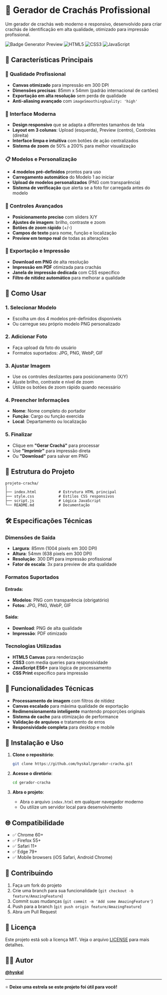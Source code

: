 # 🎫 Gerador de Crachás Profissional

Um gerador de crachás web moderno e responsivo, desenvolvido para criar crachás de identificação em alta qualidade, otimizado para impressão profissional.

![Badge Generator Preview](https://img.shields.io/badge/Status-Ativo-brightgreen) ![HTML5](https://img.shields.io/badge/HTML5-E34F26?logo=html5&logoColor=white) ![CSS3](https://img.shields.io/badge/CSS3-1572B6?logo=css3&logoColor=white) ![JavaScript](https://img.shields.io/badge/JavaScript-F7DF1E?logo=javascript&logoColor=black)

## 🌟 Características Principais

### 📏 **Qualidade Profissional**
- **Canvas otimizado** para impressão em 300 DPI
- **Dimensões precisas**: 85mm x 54mm (padrão internacional de cartões)
- **Exportação em alta resolução** sem perda de qualidade
- **Anti-aliasing avançado** com `imageSmoothingQuality: 'high'`

### 🎨 **Interface Moderna**
- **Design responsivo** que se adapta a diferentes tamanhos de tela
- **Layout em 3 colunas**: Upload (esquerda), Preview (centro), Controles (direita)
- **Interface limpa e intuitiva** com botões de ação centralizados
- **Sistema de zoom** de 50% a 200% para melhor visualização

### 📋 **Modelos e Personalização**
- **4 modelos pré-definidos** prontos para uso
- **Carregamento automático** do Modelo 1 ao iniciar
- **Upload de modelos personalizados** (PNG com transparência)
- **Sistema de verificação** que alerta se a foto for carregada antes do modelo

### 🔧 **Controles Avançados**
- **Posicionamento preciso** com sliders X/Y
- **Ajustes de imagem**: brilho, contraste e zoom
- **Botões de zoom rápido** (+/-)
- **Campos de texto** para nome, função e localização
- **Preview em tempo real** de todas as alterações

### 💾 **Exportação e Impressão**
- **Download em PNG** de alta resolução
- **Impressão em PDF** otimizada para crachás
- **Janela de impressão dedicada** com CSS específico
- **Filtro de nitidez automático** para melhorar a qualidade

## 🚀 Como Usar

### 1. **Selecionar Modelo**
- Escolha um dos 4 modelos pré-definidos disponíveis
- Ou carregue seu próprio modelo PNG personalizado

### 2. **Adicionar Foto**
- Faça upload da foto do usuário
- Formatos suportados: JPG, PNG, WebP, GIF

### 3. **Ajustar Imagem**
- Use os controles deslizantes para posicionamento (X/Y)
- Ajuste brilho, contraste e nível de zoom
- Utilize os botões de zoom rápido quando necessário

### 4. **Preencher Informações**
- **Nome**: Nome completo do portador
- **Função**: Cargo ou função exercida
- **Local**: Departamento ou localização

### 5. **Finalizar**
- Clique em **"Gerar Crachá"** para processar
- Use **"Imprimir"** para impressão direta
- Ou **"Download"** para salvar em PNG

## 📁 Estrutura do Projeto

```
projeto-cracha/
│
├── index.html          # Estrutura HTML principal
├── style.css           # Estilos CSS responsivos
├── script.js           # Lógica JavaScript
└── README.md           # Documentação
```

## 🛠️ Especificações Técnicas

### **Dimensões de Saída**
- **Largura**: 85mm (1004 pixels em 300 DPI)
- **Altura**: 54mm (638 pixels em 300 DPI)
- **Resolução**: 300 DPI para impressão profissional
- **Fator de escala**: 3x para preview de alta qualidade

### **Formatos Suportados**

#### **Entrada:**
- **Modelos**: PNG com transparência (obrigatório)
- **Fotos**: JPG, PNG, WebP, GIF

#### **Saída:**
- **Download**: PNG de alta qualidade
- **Impressão**: PDF otimizado

### **Tecnologias Utilizadas**
- **HTML5 Canvas** para renderização
- **CSS3** com media queries para responsividade
- **JavaScript ES6+** para lógica de processamento
- **CSS Print** específico para impressão

## 🎯 Funcionalidades Técnicas

- **Processamento de imagem** com filtros de nitidez
- **Canvas escalado** para máxima qualidade de exportação
- **Redimensionamento inteligente** mantendo proporções originais
- **Sistema de cache** para otimização de performance
- **Validação de arquivos** e tratamento de erros
- **Responsividade completa** para desktop e mobile

## 🔧 Instalação e Uso

1. **Clone o repositório**:
   ```bash
   git clone https://github.com/hyskal/gerador-cracha.git
   ```

2. **Acesse o diretório**:
   ```bash
   cd gerador-cracha
   ```

3. **Abra o projeto**:
   - Abra o arquivo `index.html` em qualquer navegador moderno
   - Ou utilize um servidor local para desenvolvimento

## 🌐 Compatibilidade

- ✅ Chrome 60+
- ✅ Firefox 55+
- ✅ Safari 11+
- ✅ Edge 79+
- ✅ Mobile browsers (iOS Safari, Android Chrome)

## 🤝 Contribuindo

1. Faça um fork do projeto
2. Crie uma branch para sua funcionalidade (`git checkout -b feature/AmazingFeature`)
3. Commit suas mudanças (`git commit -m 'Add some AmazingFeature'`)
4. Push para a branch (`git push origin feature/AmazingFeature`)
5. Abra um Pull Request

## 📄 Licença

Este projeto está sob a licença MIT. Veja o arquivo [LICENSE](LICENSE) para mais detalhes.

## 👨‍💻 Autor

**[@hyskal](https://github.com/hyskal)**

---

⭐ **Deixe uma estrela se este projeto foi útil para você!**